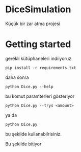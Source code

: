 # DiceSimulation
Küçük bir zar atma projesi
# Getting started
gerekli kütüphaneleri indiiyoruz
```
pip install -r requirements.txt
```
daha sonra
```
python Dice.py --help
```
bu komut paramterleri gösteriyor
```
python Dice.py --trys <amount>
```
ya da
```
python Dice.py
```
bu şekilde kullanabilrisiniz.

Bu şekilde bitiyor